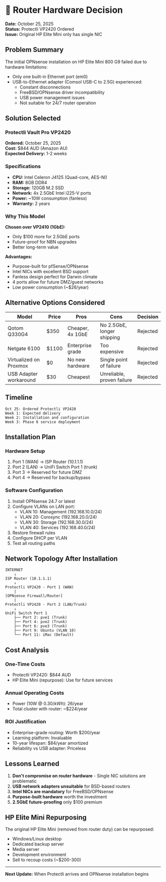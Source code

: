# 🔧 Router Hardware Decision

**Date:** October 25, 2025  
**Status:** Protectli VP2420 Ordered  
**Issue:** Original HP Elite Mini only has single NIC

## Problem Summary

The initial OPNsense installation on HP Elite Mini 800 G9 failed due to hardware limitations:
- Only one built-in Ethernet port (em0)
- USB-to-Ethernet adapter (Comsol USB-C to 2.5G) experienced:
  - Constant disconnections
  - FreeBSD/OPNsense driver incompatibility
  - USB power management issues
  - Not suitable for 24/7 router operation

## Solution Selected

### Protectli Vault Pro VP2420
**Ordered:** October 25, 2025  
**Cost:** $844 AUD (Amazon AU)  
**Expected Delivery:** 1-2 weeks

### Specifications
- **CPU:** Intel Celeron J4125 (Quad-core, AES-NI)
- **RAM:** 8GB DDR4
- **Storage:** 120GB M.2 SSD
- **Network:** 4x 2.5GbE Intel i225-V ports
- **Power:** ~10W consumption (fanless)
- **Warranty:** 2 years

### Why This Model

**Chosen over VP2410 (1GbE):**
- Only $100 more for 2.5GbE ports
- Future-proof for NBN upgrades
- Better long-term value

**Advantages:**
- Purpose-built for pfSense/OPNsense
- Intel NICs with excellent BSD support
- Fanless design perfect for Darwin climate
- 4 ports allow for future DMZ/guest networks
- Low power consumption (~$26/year)

## Alternative Options Considered

| Model | Price | Pros | Cons | Decision |
|-------|-------|------|------|----------|
| Qotom Q330G4 | $350 | Cheaper, 4x 1GbE | No 2.5GbE, longer shipping | Rejected |
| Netgate 6100 | $1100 | Enterprise grade | Too expensive | Rejected |
| Virtualized on Proxmox | $0 | No new hardware | Single point of failure | Rejected |
| USB Adapter workaround | $30 | Cheapest | Unreliable, proven failure | Rejected |

## Timeline

```
Oct 25: Ordered Protectli VP2420
Week 1: Expected delivery
Week 2: Installation and configuration
Week 3: Phase 6 service deployment
```

## Installation Plan

### Hardware Setup
1. Port 1 (WAN) → ISP Router (10.1.1.1)
2. Port 2 (LAN) → UniFi Switch Port 1 (trunk)
3. Port 3 → Reserved for future DMZ
4. Port 4 → Reserved for backup/bypass

### Software Configuration
1. Install OPNsense 24.7 or latest
2. Configure VLANs on LAN port:
   - VLAN 10: Management (192.168.10.0/24)
   - VLAN 20: Corosync (192.168.20.0/24)
   - VLAN 30: Storage (192.168.30.0/24)
   - VLAN 40: Services (192.168.40.0/24)
3. Restore firewall rules
4. Configure DHCP per VLAN
5. Test all routing paths

## Network Topology After Installation

```
INTERNET
    ↓
ISP Router (10.1.1.1)
    ↓
Protectli VP2420 - Port 1 (WAN)
    |
[OPNsense Firewall/Router]
    |
Protectli VP2420 - Port 2 (LAN/Trunk)
    ↓
UniFi Switch Port 1
    ├── Port 2: pve1 (Trunk)
    ├── Port 4: pve2 (Trunk)
    ├── Port 6: pve3 (Trunk)
    ├── Port 9: Ubuntu (VLAN 10)
    └── Port 11: iMac (Default)
```

## Cost Analysis

### One-Time Costs
- Protectli VP2420: $844 AUD
- HP Elite Mini (repurpose): Use for future services

### Annual Operating Costs
- Power (10W @ $0.30/kWh): ~$26/year
- Total cluster with router: ~$224/year

### ROI Justification
- Enterprise-grade routing: Worth $200/year
- Learning platform: Invaluable
- 10-year lifespan: $84/year amortized
- Reliability vs USB adapter: Priceless

## Lessons Learned

1. **Don't compromise on router hardware** - Single NIC solutions are problematic
2. **USB network adapters unsuitable** for BSD-based routers
3. **Intel NICs are mandatory** for FreeBSD/OPNsense
4. **Purpose-built hardware** worth the investment
5. **2.5GbE future-proofing** only $100 premium

## HP Elite Mini Repurposing

The original HP Elite Mini (removed from router duty) can be repurposed:
- Windows/Linux desktop
- Dedicated backup server
- Media server
- Development environment
- Sell to recoup costs (~$200-300)

---

**Next Update:** When Protectli arrives and OPNsense installation begins
